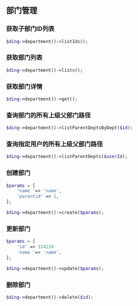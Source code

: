 ## 部门管理

### 获取子部门ID列表
```php
$ding->department()->listIds();
``` 

### 获取部门列表
```php
$ding->department()->lists();
```

### 获取部门详情
```php
$ding->department()->get();
```

### 查询部门的所有上级父部门路径
```php
$ding->department()->listParentDeptsByDept($id);
```

### 查询指定用户的所有上级父部门路径
```php
$ding->department()->listParentDepts($userId);
```

### 创建部门
```php
$params = [
    'name '=> 'name',
    'parentid' => 1,
];

$ding->department()->create($params);
```

### 更新部门
```php
$params = [
    'id' => 324234
    'name '=> 'name',
];

$ding->department()->update($params);
```

### 删除部门
```php
$ding->department()->delete($id);
```